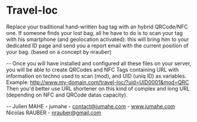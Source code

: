 Travel-loc
==========

Replace your traditional hand-written bag tag with an hybrid QRCode/NFC one. If someone finds your lost bag, all he have to do is to scan your tag with his smartphone (and geolocation activated): this will bring him to your dedicated ID page and send you a report email with the current position of your bag. (based on a concept by nrauber)

--
Once you will have installed and configured all these files on your server, you will be able to create QRCodes and NFC Tags containing URL with information on techno used to scan (mod), and UID (uniq ID) as variables.
Example: http://www.my-domain.com/travel-loc/?uid=UID0001&mod=QRC
Then you'd better use URL shortener on this kind of complex and long URL (depending on NFC and QRCode datas capacity).

--
Julien MAHE - jumahe - contact@jumahe.com - www.jumahe.com
Nicolas RAUBER - nrauber@gmail.com